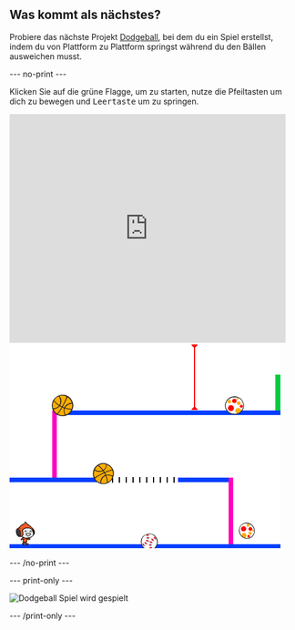 ## Was kommt als nächstes?

Probiere das nächste Projekt [Dodgeball](https://projects.raspberrypi.org/en/projects/dodgeball?utm_source=pathway&utm_medium=whatnext&utm_campaign=projects), bei dem du ein Spiel erstellst, indem du von Plattform zu Plattform springst während du den Bällen ausweichen musst.

\--- no-print \---

Klicken Sie auf die grüne Flagge, um zu starten, nutze die Pfeiltasten um dich zu bewegen und <kbd>Leertaste</kbd> um zu springen.

<div class="scratch-preview">
  <iframe allowtransparency="true" width="485" height="402" src="https://scratch.mit.edu/projects/embed/251809924/?autostart=false" frameborder="0" scrolling="no"></iframe>
  <img src="images/dodge-final.png">
</div>

\--- /no-print \---

\--- print-only \---

![Dodgeball Spiel wird gespielt](images/dodgeball-showcase.png)

\--- /print-only \---